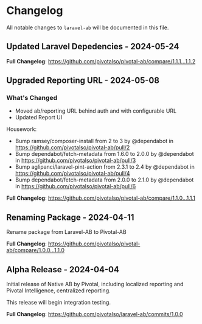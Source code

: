 # Changelog

All notable changes to `laravel-ab` will be documented in this file.

## Updated Laravel Depedencies - 2024-05-24

**Full Changelog**: https://github.com/pivotalso/pivotal-ab/compare/1.1.1...1.1.2

## Upgraded Reporting URL - 2024-05-08

### What's Changed

* Moved ab/reporting URL behind auth and with configurable URL
* Updated Report UI

Housework:

* Bump ramsey/composer-install from 2 to 3 by @dependabot in https://github.com/pivotalso/pivotal-ab/pull/2
* Bump dependabot/fetch-metadata from 1.6.0 to 2.0.0 by @dependabot in https://github.com/pivotalso/pivotal-ab/pull/3
* Bump aglipanci/laravel-pint-action from 2.3.1 to 2.4 by @dependabot in https://github.com/pivotalso/pivotal-ab/pull/4
* Bump dependabot/fetch-metadata from 2.0.0 to 2.1.0 by @dependabot in https://github.com/pivotalso/pivotal-ab/pull/6

**Full Changelog**: https://github.com/pivotalso/pivotal-ab/compare/1.1.0...1.1.1

## Renaming Package - 2024-04-11

Rename package from Laravel-AB to Pivotal-AB

**Full Changelog**: https://github.com/pivotalso/pivotal-ab/compare/1.0.0...1.1.0

## Alpha Release - 2024-04-04

Initial release of Native AB by Pivotal, including localized reporting and Pivotal Intelligence, centralized reporting.

This release will begin integration testing.

**Full Changelog**: https://github.com/pivotalso/laravel-ab/commits/1.0.0
